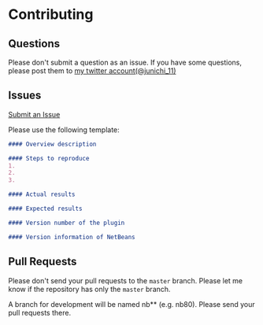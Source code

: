 # Contributing

## Questions

Please don't submit a question as an issue.
If you have some questions, please post them to [my twitter account(@junichi_11)](https://twitter.com/junichi_11)

## Issues

[Submit an Issue](https://github.com/junichi11/netbeans-php-cs-fixer-plugin/issues/new?title=&body=%23%23%23%23%20Overview%20description%0D%0A%0D%0A%23%23%23%23%20Steps%20to%20reproduce%0D%0A1.%20%0D%0A2.%20%0D%0A3.%20%0D%0A%0D%0A%23%23%23%23%20Actual%20results%0D%0A%0D%0A%23%23%23%23%20Expected%20results%0D%0A%0D%0A%23%23%23%23%20Version%20number%20of%20the%20plugin%0D%0A%0D%0A%23%23%23%23%20Version%20information%20of%20NetBeans%0D%0A%0D%0A)

Please use the following template:

```markdown
#### Overview description

#### Steps to reproduce
1. 
2. 
3. 

#### Actual results

#### Expected results

#### Version number of the plugin

#### Version information of NetBeans

```

## Pull Requests

Please don't send your pull requests to the `master` branch. 
Please let me know if the repository has only the `master` branch.

A branch for development will be named nb** (e.g. nb80).
Please send your pull requests there.
